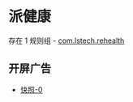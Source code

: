 # 派健康

存在 1 规则组 - [com.lstech.rehealth](/src/apps/com.lstech.rehealth.ts)

## 开屏广告

- [快照-0](https://i.gkd.li/import/12830071)
